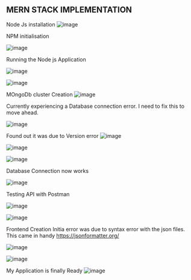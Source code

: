 ##  MERN STACK IMPLEMENTATION

Node Js installation
![image](https://user-images.githubusercontent.com/124367888/216845537-01e57284-eb04-413f-9e48-81d80cfa5f04.png)

NPM  initialisation 

![image](https://user-images.githubusercontent.com/124367888/216846255-d566344e-1f1e-4e42-9776-3c0bfdc2f86b.png)

Running the Node js Application 

![image](https://user-images.githubusercontent.com/124367888/216846476-4c89b4f8-82e1-4b7d-ba43-85be440586b8.png)

![image](https://user-images.githubusercontent.com/124367888/216846630-5683903c-c96a-4fd5-9d80-0b42bd32012e.png)

MOngoDb cluster Creation
![image](https://user-images.githubusercontent.com/124367888/216847478-04d11419-2c50-4d91-8101-a98ff1e23fba.png)

Currently experiencing a Database connection error. I need to fix this to move ahead.

![image](https://user-images.githubusercontent.com/124367888/216897340-e54aadd8-6a97-4091-a560-b816504f64c9.png)

Found out it was due to Version error
![image](https://user-images.githubusercontent.com/124367888/216970086-fe9e69e9-68f4-47ba-8b64-7f0f30414a08.png)

![image](https://user-images.githubusercontent.com/124367888/216971200-8db0c9f1-4fd8-4072-a56e-c5e6316e6c22.png)

![image](https://user-images.githubusercontent.com/124367888/216971552-dffa18b3-e6ec-4cfd-8124-bb622f69e0f1.png)

Database Connection now works

![image](https://user-images.githubusercontent.com/124367888/216972295-8aabea6f-5f3f-4d65-bc76-9d8e8515c563.png)

Testing API with Postman

![image](https://user-images.githubusercontent.com/124367888/216976716-c0abcaf1-cf69-4667-a86e-ba2c9711bfa9.png)

![image](https://user-images.githubusercontent.com/124367888/216977938-aee07658-4482-4d4d-8847-9d30b88ee5b5.png)

Frontend Creation 
Initia error was due to syntax error with the json files. This came in handy https://jsonformatter.org/

![image](https://user-images.githubusercontent.com/124367888/217070082-d5e81381-0a53-40fd-91c4-4c9ddd0096ed.png)

![image](https://user-images.githubusercontent.com/124367888/217074296-2c0458a8-e1a3-46b6-971a-73188b7b0b46.png)

My Application is finally Ready 
![image](https://user-images.githubusercontent.com/124367888/217076429-d8c6f6c9-d9e6-44f7-b532-fa1a56e4a6d3.png)

